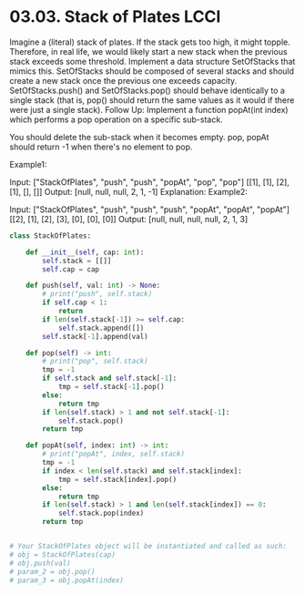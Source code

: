 # 03.03. Stack of Plates LCCI

Imagine a (literal) stack of plates. If the stack gets too high, it might topple. Therefore, in real life, we would likely start a new stack when the previous stack exceeds some threshold. Implement a data structure SetOfStacks that mimics this. SetOfStacks should be composed of several stacks and should create a new stack once the previous one exceeds capacity. SetOfStacks.push() and SetOfStacks.pop() should behave identically to a single stack (that is, pop() should return the same values as it would if there were just a single stack). Follow Up: Implement a function popAt(int index) which performs a pop operation on a specific sub-stack.

You should delete the sub-stack when it becomes empty. pop, popAt should return -1 when there's no element to pop.

Example1:

 Input: 
["StackOfPlates", "push", "push", "popAt", "pop", "pop"]
[[1], [1], [2], [1], [], []]
 Output: 
[null, null, null, 2, 1, -1]
 Explanation: 
Example2:

 Input: 
["StackOfPlates", "push", "push", "push", "popAt", "popAt", "popAt"]
[[2], [1], [2], [3], [0], [0], [0]]
 Output: 
[null, null, null, null, 2, 1, 3]

```python
class StackOfPlates:

    def __init__(self, cap: int):
        self.stack = [[]]
        self.cap = cap

    def push(self, val: int) -> None:
        # print("push", self.stack)
        if self.cap < 1:
            return
        if len(self.stack[-1]) >= self.cap:
            self.stack.append([])
        self.stack[-1].append(val)

    def pop(self) -> int:
        # print("pop", self.stack)
        tmp = -1
        if self.stack and self.stack[-1]:
            tmp = self.stack[-1].pop()
        else:
            return tmp
        if len(self.stack) > 1 and not self.stack[-1]:
            self.stack.pop()
        return tmp

    def popAt(self, index: int) -> int:
        # print("popAt", index, self.stack)
        tmp = -1
        if index < len(self.stack) and self.stack[index]:
            tmp = self.stack[index].pop()
        else:
            return tmp
        if len(self.stack) > 1 and len(self.stack[index]) == 0:
            self.stack.pop(index)
        return tmp


# Your StackOfPlates object will be instantiated and called as such:
# obj = StackOfPlates(cap)
# obj.push(val)
# param_2 = obj.pop()
# param_3 = obj.popAt(index)

```

